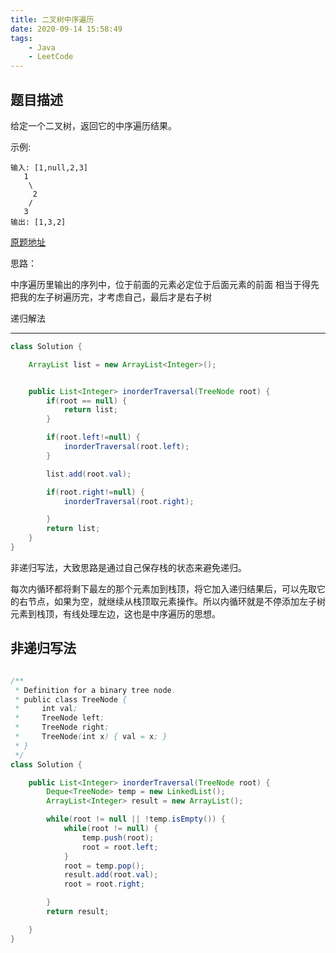 ```yaml
---
title: 二叉树中序遍历
date: 2020-09-14 15:58:49
tags:
	- Java 
	- LeetCode 
---
```


题目描述
-------

给定一个二叉树，返回它的中序遍历结果。

示例:

```` shell
输入: [1,null,2,3]
   1
    \
     2
    /
   3
输出: [1,3,2]
````
<!-- more -->

[原题地址](https://leetcode-cn.com/problems/binary-tree-inorder-traversal/)

思路：

中序遍历里输出的序列中，位于前面的元素必定位于后面元素的前面
相当于得先把我的左子树遍历完，才考虑自己，最后才是右子树

递归解法

-------

```` java
class Solution {

    ArrayList list = new ArrayList<Integer>();


    public List<Integer> inorderTraversal(TreeNode root) {
        if(root == null) {
            return list;
        }

        if(root.left!=null) {
            inorderTraversal(root.left);
        }

        list.add(root.val);

        if(root.right!=null) {
            inorderTraversal(root.right);

        }
        return list;
    }
}
````

非递归写法，大致思路是通过自己保存栈的状态来避免递归。

每次内循环都将剩下最左的那个元素加到栈顶，将它加入递归结果后，可以先取它的右节点，如果为空，就继续从栈顶取元素操作。所以内循环就是不停添加左子树元素到栈顶，有线处理左边，这也是中序遍历的思想。

非递归写法
----------

```` java

/**
 * Definition for a binary tree node.
 * public class TreeNode {
 *     int val;
 *     TreeNode left;
 *     TreeNode right;
 *     TreeNode(int x) { val = x; }
 * }
 */
class Solution {

    public List<Integer> inorderTraversal(TreeNode root) {
        Deque<TreeNode> temp = new LinkedList();
        ArrayList<Integer> result = new ArrayList();

        while(root != null || !temp.isEmpty()) {
            while(root != null) {
                temp.push(root);
                root = root.left;
            }
            root = temp.pop();
            result.add(root.val);
            root = root.right;

        }
        return result;

    }
}
````
